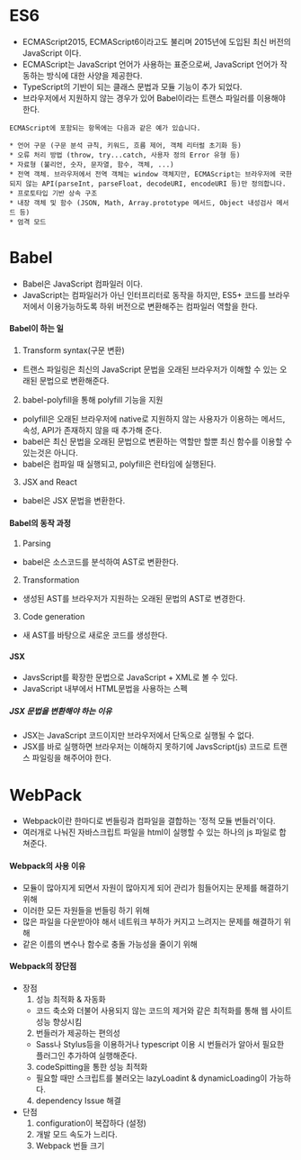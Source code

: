 # ES6
* ECMAScript2015, ECMAScript6이라고도 불리며 2015년에 도입된 최신 버전의 JavaScript 이다.
* ECMAScript는 JavaScript 언어가 사용하는 표준으로써, JavaScript 언어가 작동하는 방식에 대한 사양을 제공한다.
* TypeScript의 기반이 되는 클래스 문법과 모듈 기능이 추가 되었다.
* 브라우저에서 지원하지 않는 경우가 있어 Babel이라는 트랜스 파일러를 이용해야 한다.
```
ECMAScript에 포함되는 항목에는 다음과 같은 예가 있습니다.

* 언어 구문 (구문 분석 규칙, 키워드, 흐름 제어, 객체 리터럴 초기화 등)
* 오류 처리 방법 (throw, try...catch, 사용자 정의 Error 유형 등)
* 자료형 (불리언, 숫자, 문자열, 함수, 객체, ...)
* 전역 객체. 브라우저에서 전역 객체는 window 객체지만, ECMAScript는 브라우저에 국한되지 않는 API(parseInt, parseFloat, decodeURI, encodeURI 등)만 정의합니다.
* 프로토타입 기반 상속 구조
* 내장 객체 및 함수 (JSON, Math, Array.prototype 메서드, Object 내성검사 메서드 등)
* 엄격 모드
```
# Babel
* Babel은 JavaScript 컴파일러 이다.
* JavaScript는 컴파일러가 아닌 인터프리터로 동작을 하지만, ES5+ 코드를 브라우저에서 이용가능하도록 하위 버전으로 변환해주는 컴파일러 역할을 한다.
#### Babel이 하는 일
1. Transform syntax(구문 변환)
  * 트랜스 파일링은 최신의 JavaScript 문법을 오래된 브라우저가 이해할 수 있는 오래된 문법으로 변환해준다.
2. babel-polyfill을 통해 polyfill 기능을 지원
  * polyfill은 오래된 브라우저에 native로 지원하지 않는 사용자가 이용하는 메서드, 속성, API가 존재하지 않을 때 추가해 준다.
  * babel은 최신 문법을 오래된 문법으로 변환하는 역할만 할뿐 최신 함수를 이용할 수 있는것은 아니다.
  * babel은 컴파일 때 실행되고, polyfill은 런타임에 실행된다.
3. JSX and React
  * babel은 JSX 문법을 변환한다.
 #### Babel의 동작 과정
1. Parsing
  * babel은 소스코드를 분석하여 AST로 변환한다.
2. Transformation
  * 생성된 AST를 브라우저가 지원하는 오래된 문법의 AST로 변경한다.
3. Code generation
  * 새 AST를 바탕으로 새로운 코드를 생성한다.
#### JSX
* JavsScript를 확장한 문법으로 JavaScript + XML로 볼 수 있다.
* JavaScript 내부에서 HTML문법을 사용하는 스펙
##### JSX 문법을 변환해야 하는 이유
* JSX는 JavaScript 코드이지만 브라우저에서 단독으로 실행될 수 없다.
* JSX를 바로 실행하면 브라우저는 이해하지 못하기에 JavsScript(js) 코드로 트랜스 파일링을 해주어야 한다. 
# WebPack
* Webpack이란 한마디로 번들링과 컴파일을 결합하는 '정적 모듈 번들러'이다.
* 여러개로 나눠진 자바스크립트 파일을 html이 실행할 수 있는 하나의 js 파일로 합쳐준다.
#### Webpack의 사용 이유
* 모듈이 많아지게 되면서 자원이 많아지게 되어 관리가 힘들어지는 문제를 해결하기 위해
* 이러한 모든 자원들을 번들링 하기 위해
* 많은 파일을 다운받아야 해서 네트워크 부하가 커지고 느려지는 문제를 해결하기 위해
* 같은 이름의 변수나 함수로 충돌 가능성을 줄이기 위해
#### Webpack의 장단점
* 장점
  1. 성능 최적화 & 자동화
    * 코드 축소와 더불어 사용되지 않는 코드의 제거와 같은 최적화를 통해 웹 사이트 성능 향상시킴
  2. 번들러가 제공하는 편의성
    * Sass나 Stylus등을 이용하거나 typescript 이용 시 번들러가 알아서 필요한 플러그인 추가하여 실행해준다.
  3. codeSpitting을 통한 성능 최적화
    * 필요할 때만 스크립트를 불러오는 lazyLoadint & dynamicLoading이 가능하다.
  4. dependency Issue 해결
* 단점
  1. configuration이 복잡하다 (설정)
  2. 개발 모드 속도가 느리다.
  3. Webpack 번들 크기


